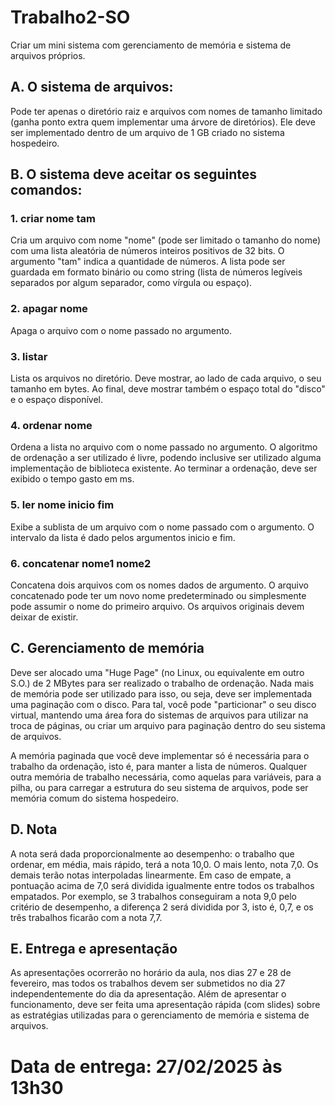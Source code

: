 # Trabalho2-SO

Criar um mini sistema com gerenciamento de memória e sistema de arquivos próprios.

## A. O sistema de arquivos:
Pode ter apenas o diretório raiz e arquivos com nomes de tamanho limitado (ganha ponto extra quem implementar uma árvore de diretórios). Ele deve ser implementado dentro de um arquivo de 1 GB criado no sistema hospedeiro.

## B. O sistema deve aceitar os seguintes comandos:

### 1. criar nome tam
Cria um arquivo com nome "nome" (pode ser limitado o tamanho do nome) com uma lista aleatória de números inteiros positivos de 32 bits. O argumento "tam" indica a quantidade de números. A lista pode ser guardada em formato binário ou como string (lista de números legíveis separados por algum separador, como vírgula ou espaço).

### 2. apagar nome
Apaga o arquivo com o nome passado no argumento.

### 3. listar
Lista os arquivos no diretório. Deve mostrar, ao lado de cada arquivo, o seu tamanho em bytes. Ao final, deve mostrar também o espaço total do "disco" e o espaço disponível.

### 4. ordenar nome
Ordena a lista no arquivo com o nome passado no argumento. O algoritmo de ordenação a ser utilizado é livre, podendo inclusive ser utilizado alguma implementação de biblioteca existente. Ao terminar a ordenação, deve ser exibido o tempo gasto em ms.

### 5. ler nome inicio fim
Exibe a sublista de um arquivo com o nome passado com o argumento. O intervalo da lista é dado pelos argumentos inicio e fim.

### 6. concatenar nome1 nome2
Concatena dois arquivos com os nomes dados de argumento. O arquivo concatenado pode ter um novo nome predeterminado ou simplesmente pode assumir o nome do primeiro arquivo. Os arquivos originais devem deixar de existir.

## C. Gerenciamento de memória
Deve ser alocado uma "Huge Page" (no Linux, ou equivalente em outro S.O.) de 2 MBytes para ser realizado o trabalho de ordenação. Nada mais de memória pode ser utilizado para isso, ou seja, deve ser implementada uma paginação com o disco. Para tal, você pode "particionar" o seu disco virtual, mantendo uma área fora do sistemas de arquivos para utilizar na troca de páginas, ou criar um arquivo para paginação dentro do seu sistema de arquivos.

A memória paginada que você deve implementar só é necessária para o trabalho da ordenação, isto é, para manter a lista de números. Qualquer outra memória de trabalho necessária, como aquelas para variáveis, para a pilha, ou para carregar a estrutura do seu sistema de arquivos, pode ser memória comum do sistema hospedeiro.

## D. Nota
A nota será dada proporcionalmente ao desempenho: o trabalho que ordenar, em média, mais rápido, terá a nota 10,0. O mais lento, nota 7,0. Os demais terão notas interpoladas linearmente. Em caso de empate, a pontuação acima de 7,0 será dividida igualmente entre todos os trabalhos empatados. Por exemplo, se 3 trabalhos conseguiram a nota 9,0 pelo critério de desempenho, a diferença 2 será dividida por 3, isto é, 0,7, e os três trabalhos ficarão com a nota 7,7.

## E. Entrega e apresentação
As apresentações ocorrerão no horário da aula, nos dias 27 e 28 de fevereiro, mas todos os trabalhos devem ser submetidos no dia 27 independentemente do dia da apresentação.
Além de apresentar o funcionamento, deve ser feita uma apresentação rápida (com slides) sobre as estratégias utilizadas para o gerenciamento de memória e sistema de arquivos.

# Data de entrega: 27/02/2025 às 13h30
